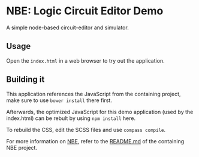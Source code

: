 # NBE: Logic Circuit Editor Demo

A simple node-based circuit-editor and simulator.

## Usage

Open the `index.html` in a web browser to try out the application.

## Building it

This application references the JavaScript from the containing project, make sure to use `bower install` there first.

Afterwards, the optimized JavaScript for this demo application (used by the index.html) can be rebult by using `npm install` here.

To rebuild the CSS, edit the SCSS files and use `compass compile`.

For more information on [NBE](http://github.com/x1b/nbe), refer to the [README.md](../../README.md) of the containing NBE project.
